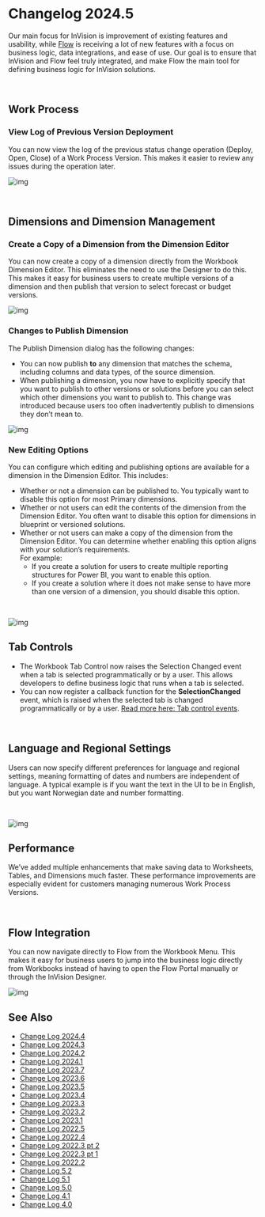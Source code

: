 # Changelog 2024.5

Our main focus for InVision is improvement of existing features and usability, while [Flow](../../flow/changelog/changelog24_december.md) is receiving a lot of new features with a focus on business logic, data integrations, and ease of use. Our goal is to ensure that InVision and Flow feel truly integrated, and make Flow the main tool for defining business logic for InVision solutions.

</br>

## Work Process

### View Log of Previous Version Deployment

You can now view the log of the previous status change operation (Deploy, Open, Close) of a Work Process Version. This makes it easier to review any issues during the operation later.

![img](https://profitbasedocs.blob.core.windows.net/images/InVision_24_5_1.png)

</br>

## Dimensions and Dimension Management

### Create a Copy of a Dimension from the Dimension Editor

You can now create a copy of a dimension directly from the Workbook Dimension Editor. This eliminates the need to use the Designer to do this. This makes it easy for business users to create multiple versions of a dimension and then publish that version to select forecast or budget versions.

![img](https://profitbasedocs.blob.core.windows.net/images/InVision_24_5_2.png)

### Changes to Publish Dimension

The Publish Dimension dialog has the following changes:

- You can now publish **to** any dimension that matches the schema, including columns and data types, of the source dimension.
- When publishing a dimension, you now have to explicitly specify that you want to publish to other versions or solutions before you can select which other dimensions you want to publish to. This change was introduced because users too often inadvertently publish to dimensions they don’t mean to.

![img](https://profitbasedocs.blob.core.windows.net/images/InVision_24_5_3.png)

### New Editing Options

You can configure which editing and publishing options are available for a dimension in the Dimension Editor. This includes:

- Whether or not a dimension can be published to. You typically want to disable this option for most Primary dimensions.
- Whether or not users can edit the contents of the dimension from the Dimension Editor. You often want to disable this option for dimensions in blueprint or versioned solutions.
- Whether or not users can make a copy of the dimension from the Dimension Editor. You can determine whether enabling this option aligns with your solution’s requirements.  
For example:
  - If you create a solution for users to create multiple reporting structures for Power BI, you want to enable this option.
  - If you create a solution where it does not make sense to have more than one version of a dimension, you should disable this option.

</br>

![img](https://profitbasedocs.blob.core.windows.net/images/InVision_24_5_4.png)

## Tab Controls

- The Workbook Tab Control now raises the Selection Changed event when a tab is selected programmatically or by a user. This allows developers to define business logic that runs when a tab is selected.
- You can now register a callback function for the **SelectionChanged** event, which is raised when the selected tab is changed programmatically or by a user. [Read more here: Tab control events](../docs/forms/formschemas/controls/tabcontrol.md#events).

</br>

## Language and Regional Settings

Users can now specify different preferences for language and regional settings, meaning formatting of dates and numbers are independent of language. A typical example is if you want the text in the UI to be in English, but you want Norwegian date and number formatting.

</br>

![img](https://profitbasedocs.blob.core.windows.net/images/InVision_24_5_5.png)

## Performance

We’ve added multiple enhancements that make saving data to Worksheets, Tables, and Dimensions much faster. These performance improvements are especially evident for customers managing numerous Work Process Versions.

</br>

## Flow Integration

You can now navigate directly to Flow from the Workbook Menu. This makes it easy for business users to jump into the business logic directly from Workbooks instead of having to open the Flow Portal manually or through the InVision Designer.

![img](https://profitbasedocs.blob.core.windows.net/images/InVision_24_5_6.png)


## See Also

- [Change Log 2024.4](changelog24_4.md)
- [Change Log 2024.3](changelog24_3.md)
- [Change Log 2024.2](changelog24_2.md)
- [Change Log 2024.1](changelog24_1.md)
- [Change Log 2023.7](changelog23_7.md)
- [Change Log 2023.6](changelog23_6.md)
- [Change Log 2023.5](changelog23_5.md)
- [Change Log 2023.4](changelog23_4.md)
- [Change Log 2023.3](changelog23_3.md)
- [Change Log 2023.2](changelog23_2.md)
- [Change Log 2023.1](changelog23_1.md)
- [Change Log 2022.5](changelog22_5.md)
- [Change Log 2022.4](changelog22_4.md)
- [Change Log 2022.3 pt 2](changelog22_3_2.md)
- [Change Log 2022.3 pt 1](changelog22_3_1.md)
- [Change Log 2022.2](changelog22_2.md)
- [Change Log 5.2](changelog52.md)
- [Change Log 5.1](changelog51.md)
- [Change Log 5.0](changelog5.md)
- [Change Log 4.1](changelog41.md)
- [Change Log 4.0](changelog40.md)
